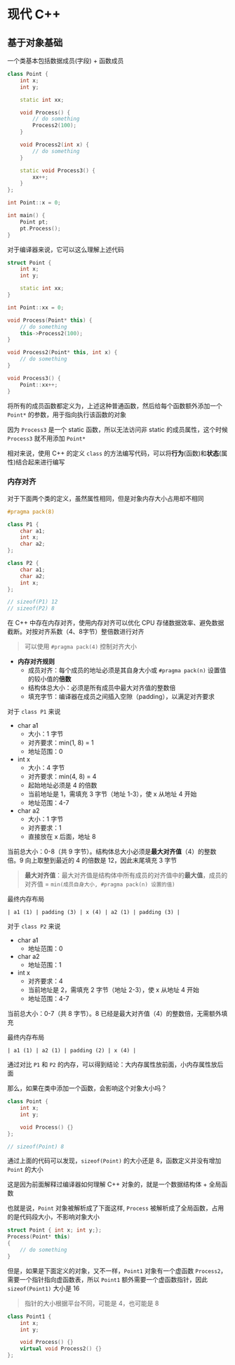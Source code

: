 # 现代 C++

## 基于对象基础

一个类基本包括数据成员(字段) + 函数成员

```cpp
class Point {
    int x;
    int y;

    static int xx;

    void Process() {
        // do something
        Process2(100);
    }

    void Process2(int x) {
        // do something
    }

    static void Process3() {
        xx++;
    }
};

int Point::x = 0;

int main() {
    Point pt;
    pt.Process();
}
```

对于编译器来说，它可以这么理解上述代码

```cpp
struct Point {
    int x;
    int y;

    static int xx;
}

int Point::xx = 0;

void Process(Point* this) {
    // do something
    this->Process2(100);
}

void Process2(Point* this, int x) {
    // do something
}

void Process3() {
    Point::xx++;
}
```

将所有的成员函数都定义为，上述这种普通函数，然后给每个函数额外添加一个 `Point*` 的参数，用于指向执行该函数的对象

因为 `Process3` 是一个 static 函数，所以无法访问非 static 的成员属性，这个时候 `Process3` 就不用添加 `Point*` 

相对来说，使用 C++ 的定义 `class` 的方法编写代码，可以将**行为**(函数)和**状态**(属性)结合起来进行编写

### 内存对齐

对于下面两个类的定义，虽然属性相同，但是对象内存大小占用却不相同

```cpp
#pragma pack(8)

class P1 {
    char a1;
    int x;
    char a2;
};

class P2 {
    char a1;
    char a2;
    int x;
};

// sizeof(P1) 12
// sizeof(P2) 8
```

在 C++ 中存在内存对齐，使用内存对齐可以优化 CPU 存储数据效率、避免数据截断。对按对齐系数（4、8字节）整倍数进行对齐

> 可以使用 `#pragma pack(4)` 控制对齐大小

- **内存对齐规则**
  - 成员对齐：每个成员的地址必须是其自身大小或 `#pragma pack(n)` 设置值的较小值的**倍数**
  - 结构体总大小：必须是所有成员中最大对齐值的整数倍
  - 填充字节：编译器在成员之间插入空隙（padding），以满足对齐要求

对于 `class P1` 来说

- char a1
  - 大小：1 字节
  - 对齐要求：min(1, 8) = 1
  - 地址范围：0
- int x
  - 大小：4 字节
  - 对齐要求：min(4, 8) = 4
  - 起始地址必须是 4 的倍数
  - 当前地址是 1，需填充 3 字节（地址 1-3），使 x 从地址 4 开始
  - 地址范围：4-7
- char a2
  - 大小：1 字节
  - 对齐要求：1
  - 直接放在 x 后面，地址 8

当前总大小：0-8（共 9 字节）。结构体总大小必须是**最大对齐值**（4）的整数倍。9 向上取整到最近的 4 的倍数是 12，因此末尾填充 3 字节

> **最大对齐值**：最大对齐值是结构体中所有成员的对齐值中的**最大值**，成员的对齐值 = `min(成员自身大小, #pragma pack(n) 设置的值)`

最终内存布局

```
| a1 (1) | padding (3) | x (4) | a2 (1) | padding (3) |
```

对于 `class P2` 来说

- char a1
  - 地址范围：0
- char a2
  - 地址范围：1
- int x
  - 对齐要求：4 
  - 当前地址是 2，需填充 2 字节（地址 2-3），使 x 从地址 4 开始
  - 地址范围：4-7

当前总大小：0-7（共 8 字节）。8 已经是最大对齐值（4）的整数倍，无需额外填充

最终内存布局

```
| a1 (1) | a2 (1) | padding (2) | x (4) |
```

通过对比 `P1` 和 `P2` 的内存，可以得到结论：大内存属性放前面，小内存属性放后面

那么，如果在类中添加一个函数，会影响这个对象大小吗？

```cpp
class Point {
    int x;
    int y;

    void Process() {}
};

// sizeof(Point) 8
```

通过上面的代码可以发现，`sizeof(Point)` 的大小还是 8，函数定义并没有增加 `Point` 的大小

这是因为前面解释过编译器如何理解 C++ 对象的，就是一个数据结构体 + 全局函数

也就是说，`Point` 对象被解析成了下面这样, `Process` 被解析成了全局函数，占用的是代码段大小，不影响对象大小

```cpp
struct Point { int x; int y;};
Process(Point* this)
{
    // do something
}
```

但是，如果是下面定义的对象，又不一样，`Point1` 对象有一个虚函数 `Process2`，需要一个指针指向虚函数表，所以 `Point1` 额外需要一个虚函数指针，因此 `sizeof(Point1)` 大小是 16

> 指针的大小根据平台不同，可能是 4，也可能是 8

```cpp
class Point1 {
    int x;
    int y;

    void Process() {}
	virtual void Process2() {}
};
```